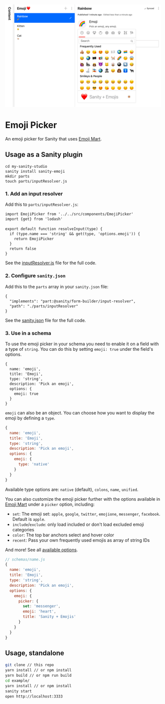 ![Emoji picker example](/docs/sanity-emoji.png)

# Emoji Picker

An emoji picker for Sanity that uses [Emoji Mart](https://github.com/missive/emoji-mart).

## **Usage as a Sanity plugin**

```
cd my-sanity-studio
sanity install sanity-emoji
mkdir parts
touch parts/inputResolver.js
```

### **1. Add an input resolver**

Add this to `parts/inputResolver.js`:

```
import EmojiPicker from '../../src/components/EmojiPicker'
import {get} from 'lodash'

export default function resolveInput(type) {
  if (type.name === 'string' && get(type, 'options.emoji')) {
    return EmojiPicker
  }
  return false
}
```

See the [inputResolver.js](/example/parts/inputResolver.js) file for the full code.

### **2. Configure `sanity.json`**

Add this to the `parts` array in your `sanity.json` file:

```
{
  "implements": "part:@sanity/form-builder/input-resolver",
  "path": "./parts/inputResolver"
}
```

See the [sanity.json](/example/sanity.json) file for the full code.


### **3. Use in a schema**

To use the emoji picker in your schema you need to enable it on a field with a type of `string`. You can do this by setting `emoji: true` under the field's options.

```
{
  name: 'emoji',
  title: 'Emoji',
  type: 'string',
  description: 'Pick an emoji',
  options: {
    emoji: true
  }
}
```

`emoji` can also be an object. You can choose how you want to display the emoji by defining a `type`.

```js
{
  name: 'emoji',
  title: 'Emoji',
  type: 'string',
  description: 'Pick an emoji',
  options: {
    emoji: {
      type: 'native'
    }
  }
}
```

Available type options are: `native` (default), `colons`, `name`, `unified`.

You can also customize the emoji picker further with the options available in [Emoji Mart](https://github.com/missive/emoji-mart) under a `picker` option, including:

- `set`: The emoji set: `apple`, `google`, `twitter`, `emojione`, `messenger`, `facebook`. Default is `apple`.
- `include`/`exclude`: only load included or don't load excluded emoji categories
- `color`: The top bar anchors select and hover color
- `recent`: Pass your own frequently used emojis as array of string IDs

And more! See all [available options](https://github.com/missive/emoji-mart#picker).

```js
// schemas/name.js
{
  name: 'emoji',
  title: 'Emoji',
  type: 'string',
  description: 'Pick an emoji',
  options: {
    emoji: {
      picker: {
        set: 'messenger',
        emoji: 'heart',
        title: 'Sanity + Emojis'
      }
    }
  }
}
```


## **Usage, standalone**

```bash
git clone // this repo
yarn install // or npm install
yarn build // or npm run build
cd example/
yarn install // or npm install
sanity start
open http://localhost:3333
```